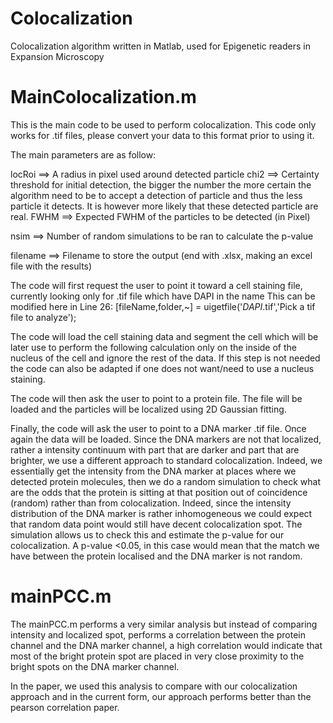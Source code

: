 # Colocalization
Colocalization algorithm written in Matlab, used for Epigenetic readers in Expansion Microscopy

# MainColocalization.m
This is the main code to be used to perform colocalization. This code only works for .tif files, please convert your data to this format
prior to using it.

The main parameters are as follow:

locRoi ==> A radius in pixel used around detected particle
chi2   ==> Certainty threshold for initial detection, the bigger the number the more certain the algorithm need to be to accept a detection
           of particle and thus the less particle it detects. It is however more likely that these detected particle are real.
FWHM   ==> Expected FWHM of the particles to be detected (in Pixel)

nsim   ==> Number of random simulations to be ran to calculate the p-value

filename ==> Filename to store the output (end with .xlsx, making an excel file with the results)

The code will first request the user to point it toward a cell staining file, currently looking only for .tif file which have DAPI in the name
This can be modified here in Line 26:
[fileName,folder,~] = uigetfile('*DAPI*.tif','Pick a tif file to analyze');

The code will load the cell staining data and segment the cell which will be later use to perform the following calculation only on the inside
of the nucleus of the cell and ignore the rest of the data. If this step is not needed the code can also be adapted if one does not want/need
to use a nucleus staining. 

The code will then ask the user to point to a protein file. The file will be loaded and the particles will be localized using 2D Gaussian 
fitting.

Finally, the code will ask the user to point to a DNA marker .tif file. Once again the data will be loaded. Since the DNA markers are not that
localized, rather a intensity continuum with part that are darker and part that are brighter, we use a different approach to standard colocalization.
Indeed, we essentially get the intensity from the DNA marker at places where we detected protein molecules, then we do a random simulation to check
what are the odds that the protein is sitting at that position out of coincidence (random) rather than from colocalization. Indeed, since the intensity
distribution of the DNA marker is rather inhomogeneous we could expect that random data point would still have decent colocalization spot. The simulation
allows us to check this and estimate the p-value for our colocalization. A p-value <0.05, in this case would mean that the match we have
between the protein localised and the DNA marker is not random.

# mainPCC.m
The mainPCC.m performs a very similar analysis but instead of comparing intensity and localized spot, performs a correlation between the protein channel
and the DNA marker channel, a high correlation would indicate that most of the bright protein spot are placed in very close proximity to the bright spots
on the DNA marker channel.

In the paper, we used this analysis to compare with our colocalization approach and in the current form, our approach performs better than the pearson 
correlation paper.




